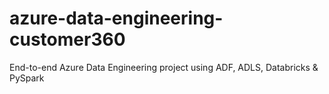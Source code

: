 # azure-data-engineering-customer360
End-to-end Azure Data Engineering project using ADF, ADLS, Databricks &amp; PySpark
